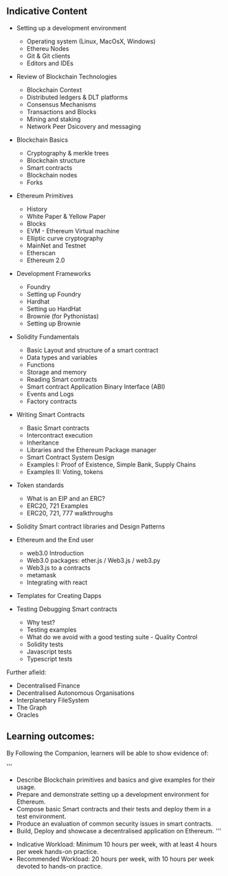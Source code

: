 
## Indicative Content

* Setting up a development environment
  - Operating system (Linux, MacOsX, Windows)
  - Ethereu Nodes
  - Git & Git clients
  - Editors and IDEs

* Review of Blockchain Technologies

  - Blockchain Context
  - Distributed ledgers & DLT platforms
  - Consensus Mechanisms
  - Transactions and Blocks
  - Mining and staking
  - Network Peer Dsicovery and messaging

* Blockchain Basics
  - Cryptography & merkle trees
  - Blockchain structure
  - Smart contracts
  - Blockchain nodes
  - Forks

* Ethereum Primitives
  - History
  - White Paper & Yellow Paper
  - Blocks
  - EVM - Ethereum Virtual machine
  - Elliptic curve cryptography
  - MainNet and Testnet
  - Etherscan
  - Ethereum 2.0

* Development Frameworks
  - Foundry
  - Setting up Foundry
  - Hardhat
  - Setting uo HardHat
  - Brownie (for Pythonistas)
  - Setting up Brownie

* Solidity Fundamentals
  - Basic Layout and structure of a smart contract
  - Data types and variables
  - Functions
  - Storage and memory
  - Reading Smart contracts
  - Smart contract Application Binary Interface (ABI)
  - Events and Logs
  - Factory contracts

* Writing Smart Contracts
  - Basic Smart contracts
  - Intercontract execution
  - Inheritance
  - Libraries and the Ethereum Package manager
  - Smart Contract System Design
  - Examples I: Proof of Existence, Simple Bank, Supply Chains
  - Examples II: Voting, tokens



* Token standards
  - What is an EIP and an ERC?
  - ERC20, 721 Examples
  - ERC20, 721, 777 walkthroughs

* Solidity Smart contract libraries and Design Patterns

* Ethereum and the End user
  - web3.0 Introduction
  - Web3.0 packages: ether.js / Web3.js / web3.py
  - Web3.js to a contracts
  - metamask
  - Integrating with react


* Templates for Creating Dapps


* Testing Debugging Smart contracts
  - Why test?
  - Testing examples
  - What do we avoid with a good testing suite - Quality Control
  - Solidity tests
  - Javascript tests
  - Typescript tests

Further afield:
* Decentralised Finance
* Decentralised Autonomous Organisations
* Interplanetary FileSystem
* The Graph
* Oracles

## Learning outcomes:

By Following the Companion, learners will be able to show evidence of:

'''

* Describe Blockchain primitives and basics and give examples for their usage.
* Prepare and demonstrate setting up a development environment for Ethereum.
* Compose basic Smart contracts and their tests and deploy them in a test environment.
* Produce an evaluation of common security issues in smart contracts.
* Build, Deploy and showcase a decentralised application on Ethereum. '''

- Indicative Workload: Minimum 10 hours per week, with at least 4 hours per week hands-on practice.
- Recommended Workload: 20 hours per week, with 10 hours per week devoted to hands-on practice.

